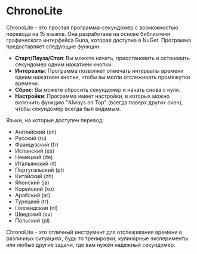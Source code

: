 # ChronoLite

ChronoLite - это простая программа-секундомер с возможностью перевода на 15 языков. Она разработана на основе библиотеки графического интерфейса Guna, которая доступна в NuGet. Программа предоставляет следующие функции:

- **Старт/Пауза/Стоп**: Вы можете начать, приостановить и остановить секундомер одним нажатием кнопки.
- **Интервалы**: Программа позволяет отмечать интервалы времени одним нажатием кнопки, чтобы вы могли отслеживать промежутки времени.
- **Сброс**: Вы можете сбросить секундомер и начать снова с нуля.
- **Настройки**: Программа имеет настройки, в которых можно включить функцию "Always on Top" (всегда поверх других окон), чтобы секундомер всегда был видимым.

Языки, на которые доступен перевод:

- Английский (en)
- Русский (ru)
- Французский (fr)
- Испанский (es)
- Немецкий (de)
- Итальянский (it)
- Португальский (pt)
- Китайский (zh)
- Японский (ja)
- Корейский (ko)
- Арабский (ar)
- Турецкий (tr)
- Голландский (nl)
- Шведский (sv)
- Польский (pl)

ChronoLite - это отличный инструмент для отслеживания времени в различных ситуациях, будь то тренировки, кулинарные эксперименты или любые другие задачи, где вам нужен надежный секундомер.
